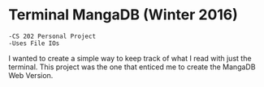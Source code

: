 # Terminal MangaDB (Winter 2016)
	-CS 202 Personal Project
	-Uses File IOs

I wanted to create a simple way to keep track of what I read with just the terminal. This project was the one that enticed me to create the MangaDB Web Version.
